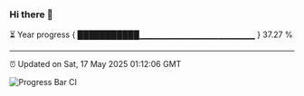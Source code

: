 ### Hi there 👋

⏳ Year progress { ███████████▁▁▁▁▁▁▁▁▁▁▁▁▁▁▁▁▁▁▁ } 37.27 %

---

⏰ Updated on Sat, 17 May 2025 01:12:06 GMT

![Progress Bar CI](https://github.com/liununu/liununu/workflows/Progress%20Bar%20CI/badge.svg)
